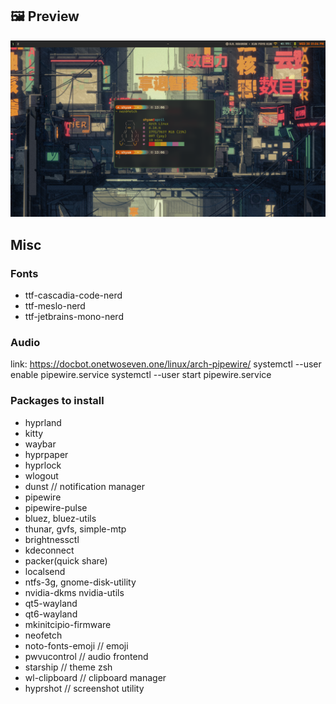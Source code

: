 ## 🖼️ Preview

![Preview](hyprshot.png)

## Misc

### Fonts
- ttf-cascadia-code-nerd
- ttf-meslo-nerd
- ttf-jetbrains-mono-nerd

### Audio
link: https://docbot.onetwoseven.one/linux/arch-pipewire/
systemctl --user enable pipewire.service
systemctl --user start pipewire.service

### Packages to install

- hyprland
- kitty
- waybar
- hyprpaper
- hyprlock
- wlogout
- dunst // notification manager
- pipewire
- pipewire-pulse
- bluez, bluez-utils
- thunar, gvfs, simple-mtp
- brightnessctl
- kdeconnect
- packer(quick share)
- localsend
- ntfs-3g, gnome-disk-utility
- nvidia-dkms nvidia-utils
- qt5-wayland
- qt6-wayland
- mkinitcipio-firmware
- neofetch 
- noto-fonts-emoji // emoji
- pwvucontrol // audio frontend
- starship // theme zsh
- wl-clipboard // clipboard manager
- hyprshot // screenshot utility
